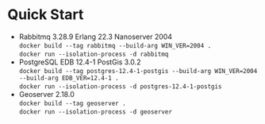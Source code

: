 # Quick Start

*   Rabbitmq 3.28.9 Erlang 22.3 Nanoserver 2004  
    `docker build --tag rabbitmq --build-arg WIN_VER=2004 .`  
    `docker run --isolation-process -d rabbitmq`
*   PostgreSQL EDB 12.4-1 PostGis 3.0.2  
    `docker build --tag postgres-12.4-1-postgis --build-arg WIN_VER=2004 --build-arg EDB_VER=12.4-1 .`  
    `docker run --isolation-process -d postgres-12.4-1-postgis`
*   Geoserver 2.18.0  
    `docker build --tag geoserver .`  
    `docker run --isolation-process -d geoserver`
